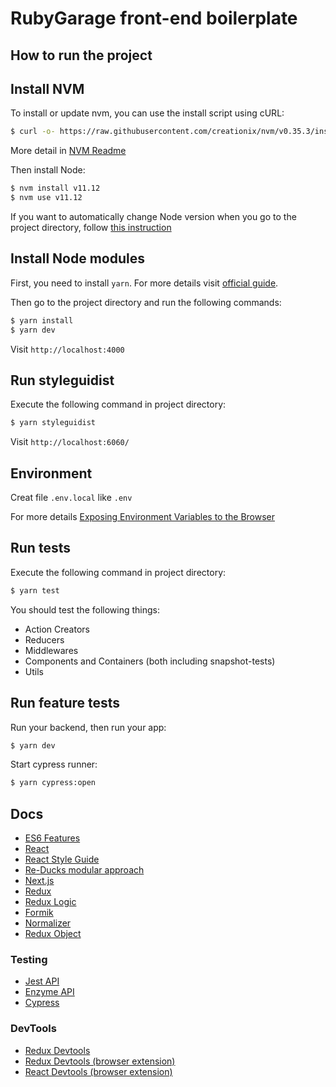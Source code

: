 # RubyGarage front-end boilerplate

## How to run the project
## Install NVM

To install or update nvm, you can use the install script using cURL:

```bash
$ curl -o- https://raw.githubusercontent.com/creationix/nvm/v0.35.3/install.sh | bash
```

More detail in [NVM Readme](https://github.com/creationix/nvm#install-script)

Then install Node:

```bash
$ nvm install v11.12
$ nvm use v11.12
```

If you want to automatically change Node version when you go to the project directory, follow [this instruction](https://github.com/creationix/nvm#zsh)

## Install Node modules

First, you need to install `yarn`. For more details visit [official guide](https://yarnpkg.com/en/docs/install).

Then go to the project directory and run the following commands:

```bash
$ yarn install
$ yarn dev
```

Visit `http://localhost:4000`

## Run styleguidist

Execute the following command in project directory:

```bash
$ yarn styleguidist
```

Visit `http://localhost:6060/`

## Environment

Creat file `.env.local` like `.env`

For more details [Exposing Environment Variables to the Browser](https://nextjs.org/docs/basic-features/environment-variables)

## Run tests

Execute the following command in project directory:

```bash
$ yarn test
```

You should test the following things:
- Action Creators
- Reducers
- Middlewares
- Components and Containers (both including snapshot-tests)
- Utils

## Run feature tests

Run your backend, then run your app:

```bash
$ yarn dev
```

Start cypress runner:

```bash
$ yarn cypress:open
```

## Docs

- [ES6 Features](https://github.com/lukehoban/es6features)
- [React](https://facebook.github.io/react)
- [React Style Guide](https://github.com/airbnb/javascript/tree/master/react)
- [Re-Ducks modular approach](https://github.com/alexnm/re-ducks)
- [Next.js](https://nextjs.org/)
- [Redux](http://redux.js.org/)
- [Redux Logic](https://github.com/jeffbski/redux-logic)
- [Formik](https://jaredpalmer.com/formik/)
- [Normalizer](https://github.com/yury-dymov/json-api-normalizer)
- [Redux Object](https://github.com/yury-dymov/redux-object)

### Testing

- [Jest API](https://facebook.github.io/jest/docs/api.html#content)
- [Enzyme API](http://airbnb.io/enzyme/docs/api/index.html)
- [Cypress](https://docs.cypress.io/)

### DevTools

- [Redux Devtools](https://github.com/gaearon/redux-devtools)
- [Redux Devtools (browser extension)](https://github.com/zalmoxisus/redux-devtools-extension)
- [React Devtools (browser extension)](https://github.com/facebook/react-devtools)
